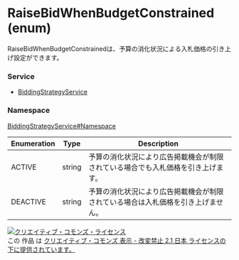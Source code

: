 # RaiseBidWhenBudgetConstrained (enum)
RaiseBidWhenBudgetConstrainedは、予算の消化状況による入札価格の引き上げ設定ができます。

### Service
+ [BiddingStrategyService](../../services/BiddingStrategyService.md)

### Namespace
[BiddingStrategyService#Namespace](../../services/BiddingStrategyService.md#namespace)

| Enumeration | Type | Description |
|---|---|---|
| ACTIVE| string| 予算の消化状況により広告掲載機会が制限されている場合でも入札価格を引き上げます。 |
| DEACTIVE| string| 予算の消化状況により広告掲載機会が制限されている場合は入札価格を引き上げません。 |

<a rel="license" href="http://creativecommons.org/licenses/by-nd/2.1/jp/"><img alt="クリエイティブ・コモンズ・ライセンス" style="border-width:0" src="https://i.creativecommons.org/l/by-nd/2.1/jp/88x31.png" /></a><br />この 作品 は <a rel="license" href="http://creativecommons.org/licenses/by-nd/2.1/jp/">クリエイティブ・コモンズ 表示 - 改変禁止 2.1 日本 ライセンスの下に提供されています。</a>
